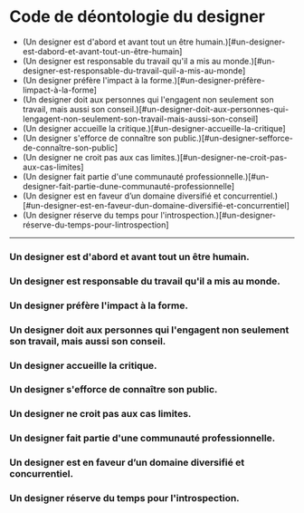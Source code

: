 # Code de déontologie du designer

* (Un designer est d'abord et avant tout un être humain.)[#un-designer-est-dabord-et-avant-tout-un-être-humain]
* (Un designer est responsable du travail qu'il a mis au monde.)[#un-designer-est-responsable-du-travail-quil-a-mis-au-monde]
* (Un designer préfère l'impact à la forme.)[#un-designer-préfère-limpact-à-la-forme]
* (Un designer doit aux personnes qui l'engagent non seulement son travail, mais aussi son conseil.)[#un-designer-doit-aux-personnes-qui-lengagent-non-seulement-son-travail-mais-aussi-son-conseil]
* (Un designer accueille la critique.)[#un-designer-accueille-la-critique]
* (Un designer s'efforce de connaître son public.)[#un-designer-sefforce-de-connaître-son-public]
* (Un designer ne croit pas aux cas limites.)[#un-designer-ne-croit-pas-aux-cas-limites]
* (Un designer fait partie d'une communauté professionnelle.)[#un-designer-fait-partie-dune-communauté-professionnelle]
* (Un designer est en faveur d’un domaine diversifié et concurrentiel.)[#un-designer-est-en-faveur-dun-domaine-diversifié-et-concurrentiel]
* (Un designer réserve du temps pour l'introspection.)[#un-designer-réserve-du-temps-pour-lintrospection]

***

### Un designer est d'abord et avant tout un être humain.
### Un designer est responsable du travail qu'il a mis au monde.
### Un designer préfère l'impact à la forme.
### Un designer doit aux personnes qui l'engagent non seulement son travail, mais aussi son conseil.
### Un designer accueille la critique.
### Un designer s'efforce de connaître son public.
### Un designer ne croit pas aux cas limites.
### Un designer fait partie d'une communauté professionnelle.
### Un designer est en faveur d’un domaine diversifié et concurrentiel.
### Un designer réserve du temps pour l'introspection.
